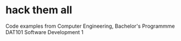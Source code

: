 # hack them all
Code examples from Computer Engineering, Bachelor's Programmme DAT101 Software Development 1
